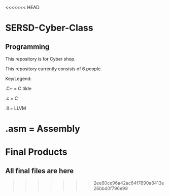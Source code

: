 <<<<<<< HEAD
# SERSD-Cyber-Class
## Programming

This repository is for Cyber shop.

This repository currently consists of 6 people.

Key/Legend:

.C~ = C tilde

.c = C

.ll = LLVM

.asm = Assembly
=======
# Final Products
## All final files are here
>>>>>>> 2ee80ce96a42ac64f7890a8413e26bbd0f796e99
